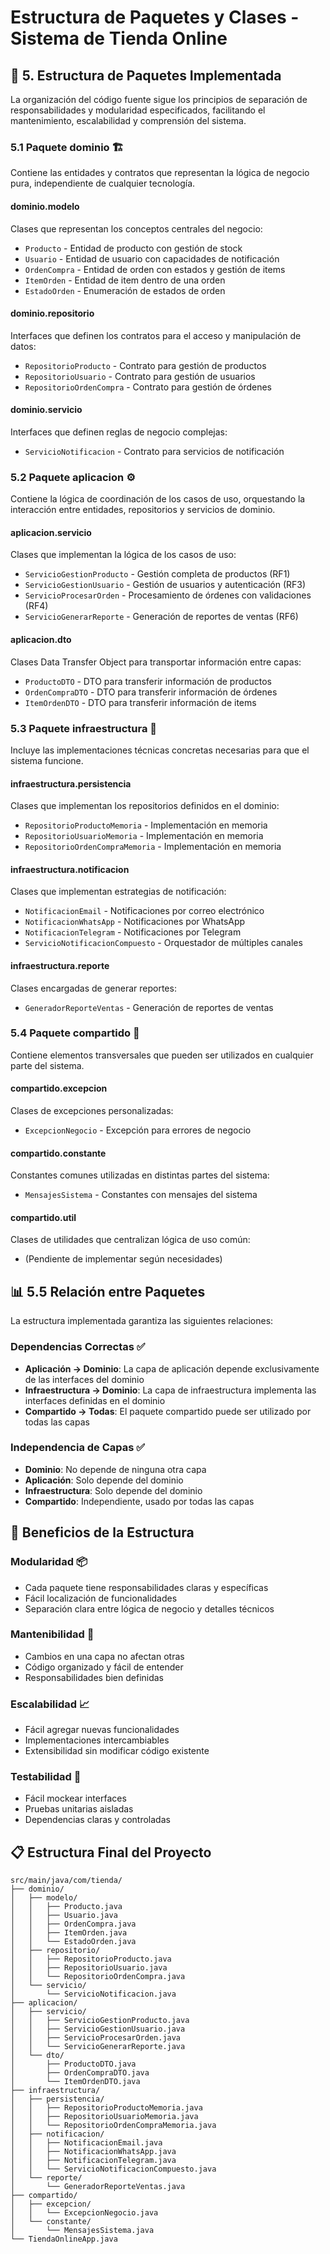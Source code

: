 # Estructura de Paquetes y Clases - Sistema de Tienda Online

## 📁 **5. Estructura de Paquetes Implementada**

La organización del código fuente sigue los principios de separación de responsabilidades y modularidad especificados, facilitando el mantenimiento, escalabilidad y comprensión del sistema.

### **5.1 Paquete dominio** 🏗️

Contiene las entidades y contratos que representan la lógica de negocio pura, independiente de cualquier tecnología.

#### **dominio.modelo**
Clases que representan los conceptos centrales del negocio:
- `Producto` - Entidad de producto con gestión de stock
- `Usuario` - Entidad de usuario con capacidades de notificación
- `OrdenCompra` - Entidad de orden con estados y gestión de items
- `ItemOrden` - Entidad de item dentro de una orden
- `EstadoOrden` - Enumeración de estados de orden

#### **dominio.repositorio**
Interfaces que definen los contratos para el acceso y manipulación de datos:
- `RepositorioProducto` - Contrato para gestión de productos
- `RepositorioUsuario` - Contrato para gestión de usuarios
- `RepositorioOrdenCompra` - Contrato para gestión de órdenes

#### **dominio.servicio**
Interfaces que definen reglas de negocio complejas:
- `ServicioNotificacion` - Contrato para servicios de notificación

### **5.2 Paquete aplicacion** ⚙️

Contiene la lógica de coordinación de los casos de uso, orquestando la interacción entre entidades, repositorios y servicios de dominio.

#### **aplicacion.servicio**
Clases que implementan la lógica de los casos de uso:
- `ServicioGestionProducto` - Gestión completa de productos (RF1)
- `ServicioGestionUsuario` - Gestión de usuarios y autenticación (RF3)
- `ServicioProcesarOrden` - Procesamiento de órdenes con validaciones (RF4)
- `ServicioGenerarReporte` - Generación de reportes de ventas (RF6)

#### **aplicacion.dto**
Clases Data Transfer Object para transportar información entre capas:
- `ProductoDTO` - DTO para transferir información de productos
- `OrdenCompraDTO` - DTO para transferir información de órdenes
- `ItemOrdenDTO` - DTO para transferir información de items

### **5.3 Paquete infraestructura** 🔧

Incluye las implementaciones técnicas concretas necesarias para que el sistema funcione.

#### **infraestructura.persistencia**
Clases que implementan los repositorios definidos en el dominio:
- `RepositorioProductoMemoria` - Implementación en memoria
- `RepositorioUsuarioMemoria` - Implementación en memoria
- `RepositorioOrdenCompraMemoria` - Implementación en memoria

#### **infraestructura.notificacion**
Clases que implementan estrategias de notificación:
- `NotificacionEmail` - Notificaciones por correo electrónico
- `NotificacionWhatsApp` - Notificaciones por WhatsApp
- `NotificacionTelegram` - Notificaciones por Telegram
- `ServicioNotificacionCompuesto` - Orquestador de múltiples canales

#### **infraestructura.reporte**
Clases encargadas de generar reportes:
- `GeneradorReporteVentas` - Generación de reportes de ventas

### **5.4 Paquete compartido** 🔄

Contiene elementos transversales que pueden ser utilizados en cualquier parte del sistema.

#### **compartido.excepcion**
Clases de excepciones personalizadas:
- `ExcepcionNegocio` - Excepción para errores de negocio

#### **compartido.constante**
Constantes comunes utilizadas en distintas partes del sistema:
- `MensajesSistema` - Constantes con mensajes del sistema

#### **compartido.util**
Clases de utilidades que centralizan lógica de uso común:
- (Pendiente de implementar según necesidades)

## 📊 **5.5 Relación entre Paquetes**

La estructura implementada garantiza las siguientes relaciones:

### **Dependencias Correctas** ✅
- **Aplicación → Dominio**: La capa de aplicación depende exclusivamente de las interfaces del dominio
- **Infraestructura → Dominio**: La capa de infraestructura implementa las interfaces definidas en el dominio
- **Compartido → Todas**: El paquete compartido puede ser utilizado por todas las capas

### **Independencia de Capas** ✅
- **Dominio**: No depende de ninguna otra capa
- **Aplicación**: Solo depende del dominio
- **Infraestructura**: Solo depende del dominio
- **Compartido**: Independiente, usado por todas las capas

## 🎯 **Beneficios de la Estructura**

### **Modularidad** 📦
- Cada paquete tiene responsabilidades claras y específicas
- Fácil localización de funcionalidades
- Separación clara entre lógica de negocio y detalles técnicos

### **Mantenibilidad** 🔧
- Cambios en una capa no afectan otras
- Código organizado y fácil de entender
- Responsabilidades bien definidas

### **Escalabilidad** 📈
- Fácil agregar nuevas funcionalidades
- Implementaciones intercambiables
- Extensibilidad sin modificar código existente

### **Testabilidad** 🧪
- Fácil mockear interfaces
- Pruebas unitarias aisladas
- Dependencias claras y controladas

## 📋 **Estructura Final del Proyecto**

```
src/main/java/com/tienda/
├── dominio/
│   ├── modelo/
│   │   ├── Producto.java
│   │   ├── Usuario.java
│   │   ├── OrdenCompra.java
│   │   ├── ItemOrden.java
│   │   └── EstadoOrden.java
│   ├── repositorio/
│   │   ├── RepositorioProducto.java
│   │   ├── RepositorioUsuario.java
│   │   └── RepositorioOrdenCompra.java
│   └── servicio/
│       └── ServicioNotificacion.java
├── aplicacion/
│   ├── servicio/
│   │   ├── ServicioGestionProducto.java
│   │   ├── ServicioGestionUsuario.java
│   │   ├── ServicioProcesarOrden.java
│   │   └── ServicioGenerarReporte.java
│   └── dto/
│       ├── ProductoDTO.java
│       ├── OrdenCompraDTO.java
│       └── ItemOrdenDTO.java
├── infraestructura/
│   ├── persistencia/
│   │   ├── RepositorioProductoMemoria.java
│   │   ├── RepositorioUsuarioMemoria.java
│   │   └── RepositorioOrdenCompraMemoria.java
│   ├── notificacion/
│   │   ├── NotificacionEmail.java
│   │   ├── NotificacionWhatsApp.java
│   │   ├── NotificacionTelegram.java
│   │   └── ServicioNotificacionCompuesto.java
│   └── reporte/
│       └── GeneradorReporteVentas.java
├── compartido/
│   ├── excepcion/
│   │   └── ExcepcionNegocio.java
│   └── constante/
│       └── MensajesSistema.java
└── TiendaOnlineApp.java
```
